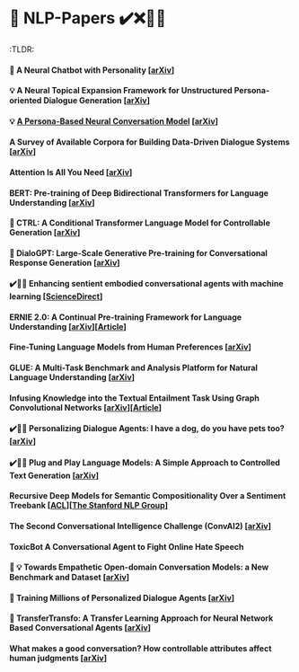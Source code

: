 
# 📃 **NLP-Papers** ✔️❌📎📝

:TLDR: 
#### 📎 A Neural Chatbot with Personality [[arXiv](https://www.semanticscholar.org/paper/A-Neural-Chatbot-with-Personality-Nguyen-Morales/ffbb1d120c3c2881431933c6f928b851824913c4)]

#### 💡 A Neural Topical Expansion Framework for Unstructured Persona-oriented Dialogue Generation [[arXiv](https://arxiv.org/abs/2002.02153)]

#### 💡 [A Persona-Based Neural Conversation Model](notes/a_persona-based_neural_conversation_model.md) [[arXiv](https://arxiv.org/abs/1603.06155)]

#### A Survey of Available Corpora for Building Data-Driven Dialogue Systems [[arXiv](https://arxiv.org/abs/1512.05742)]

#### Attention Is All You Need [[arXiv](https://arxiv.org/abs/1706.03762)]

#### BERT: Pre-training of Deep Bidirectional Transformers for Language Understanding [[arXiv](https://arxiv.org/abs/1810.04805)]

#### 📎 CTRL: A Conditional Transformer Language Model for Controllable Generation [[arXiv](https://arxiv.org/abs/1909.05858)]

#### 📎 DialoGPT: Large-Scale Generative Pre-training for Conversational Response Generation [[arXiv](https://arxiv.org/abs/1911.00536)]

#### ✔️📎📝 Enhancing sentient embodied conversational agents with machine learning [[ScienceDirect](https://www.sciencedirect.com/science/article/pii/S0167865519303551)]

#### ERNIE 2.0: A Continual Pre-training Framework for Language Understanding [[arXiv](https://arxiv.org/abs/1907.12412)][[Article](https://www.technologyreview.com/s/614996/ai-baidu-ernie-google-bert-natural-language-glue/)]

#### Fine-Tuning Language Models from Human Preferences [[arXiv](https://arxiv.org/abs/1909.08593)]

#### GLUE: A Multi-Task Benchmark and Analysis Platform for Natural Language Understanding [[arXiv](https://arxiv.org/abs/1804.07461)]

#### Infusing Knowledge into the Textual Entailment Task Using Graph Convolutional Networks [[arXiv](https://arxiv.org/pdf/1911.02060.pdf)][[Article](https://www.techrepublic.com/article/ibm-highlights-new-approach-to-infuse-knowledge-into-nlp-models/)]

#### ✔️📎📝 Personalizing Dialogue Agents: I have a dog, do you have pets too? [[arXiv](https://arxiv.org/abs/1801.07243)]

#### ✔️📎📝 Plug and Play Language Models: A Simple Approach to Controlled Text Generation [[arXiv](https://arxiv.org/abs/1912.02164)]

#### Recursive Deep Models for Semantic Compositionality Over a Sentiment Treebank [[ACL](https://www.aclweb.org/anthology/D13-1170/)][[The Stanford NLP Group](https://nlp.stanford.edu/sentiment/)]

#### The Second Conversational Intelligence Challenge (ConvAI2) [[arXiv](https://arxiv.org/abs/1902.00098)]

#### ToxicBot A Conversational Agent to Fight Online Hate Speech

#### 📎 💡 Towards Empathetic Open-domain Conversation Models: a New Benchmark and Dataset [[arXiv](https://arxiv.org/abs/1811.00207)]

#### 📎 Training Millions of Personalized Dialogue Agents [[arXiv](https://arxiv.org/abs/1809.01984)]

#### 📎 TransferTransfo: A Transfer Learning Approach for Neural Network Based Conversational Agents [[arXiv](https://arxiv.org/abs/1901.08149)]

#### What makes a good conversation? How controllable attributes affect human judgments [[arXiv](https://arxiv.org/abs/1902.08654)]
